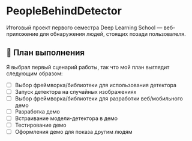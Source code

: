 # PeopleBehindDetector
Итоговый проект первого семестра Deep Learning School — веб-приложение для обнаружения людей, стоящих позади пользователя.

## :bookmark_tabs: План выполнения
Я выбрал первый сценарий работы, так что мой план выглядит следующим образом:

- [ ] Выбор фреймворка/библиотеки для использования детектора 
- [ ] Запуск детектора на случайных изображениях
- [ ] Выбор фреймворка/библиотеки для разработки веб/мобильного демо
- [ ] Разработка демо
- [ ] Встраивание модели-детектора в демо
- [ ] Тестирование демо
- [ ] Оформления демо для показа другим людям
